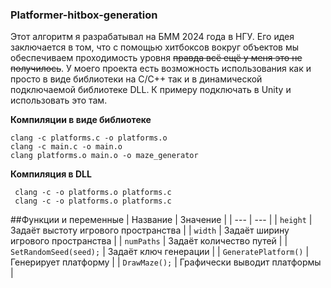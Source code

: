 ### Platformer-hitbox-generation
Этот алгоритм я разрабатывал на БММ 2024 года в НГУ.
Его идея заключается в том, что с помощью хитбоксов вокруг объектов мы обеспечиваем проходимость уровня ~~правда всё ещё у меня это не получилось~~.
У моего проекта есть возможность использования как и просто в виде библиотеки на C/C++ так и в динамической подключаемой библиотеке DLL. 
К примеру подключать в Unity и использовать это там.

__**Компиляции в виде библиотеке**__
```
clang -c platforms.c -o platforms.o
clang -c main.c -o main.o
clang platforms.o main.o -o maze_generator
```

__**Компиляция в DLL**__
```
 clang -c -o platforms.o platforms.c
 clang -c -o platforms.o platforms.c
```

##Функции и переменные
| Название | Значение |
| --- | --- |
| `height` | Задаёт выстоту игрового пространства |
| `width` | Задаёт ширину игрового пространства |
| `numPaths` | Задаёт количество путей |
| `SetRandomSeed(seed);` | Задаёт ключ генерации |
| `GeneratePlatform()` | Генерирует платформу |
| `DrawMaze();` | Графически выводит платформы |
